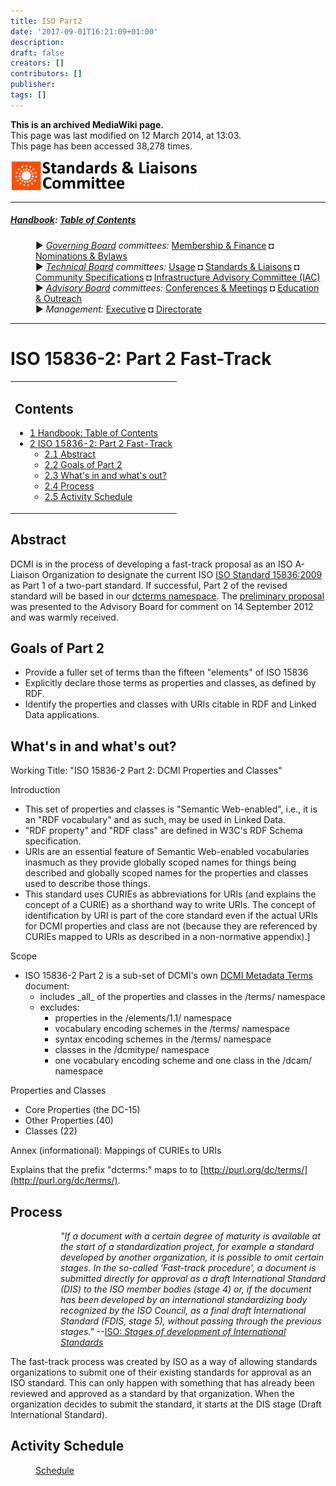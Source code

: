 ```yaml
---
title: ISO Part2
date: '2017-09-01T16:21:09+01:00'
description: 
draft: false
creators: []
contributors: []
publisher: 
tags: []
---
```


 **This is an archived MediaWiki page.**  
This page was last modified on 12 March 2014, at 13:03.  
This page has been accessed 38,278 times.

[<img alt="Standards Committee logo" src="/mediawiki_wiki/images/Standards_logo.png" width="300" height="50">](/mediawiki_wiki/images/Standards_logo.png)

* * *

##### [Handbook](/mediawiki_wiki/DCMI_Handbook): [Table of Contents](/mediawiki_wiki/DCMI_Handbook/) 
<dl>
<dd> ► <i><a href="/mediawiki_wiki/DCMI_Governing_Board.md" title="DCMI Governing Board">Governing Board</a> committees:</i> <a href="/mediawiki_wiki/DCMI_Governing_Board/finance.md" title="DCMI Governing Board/finance">Membership &amp; Finance</a> ◘ <a href="/mediawiki_wiki/DCMI_Governing_Board/nominations.md" title="DCMI Governing Board/nominations">Nominations &amp; Bylaws</a> 
</dd>
<dd> ► <i><a href="/mediawiki_wiki/DCMI_Technical_Board.md" title="DCMI Technical Board">Technical Board</a> committees:</i> <a href="/mediawiki_wiki/DCMI_Technical_Board/usage.md" title="DCMI Technical Board/usage">Usage</a> ◘ <a href="/mediawiki_wiki/DCMI_Technical_Board/standards.md" title="DCMI Technical Board/standards">Standards &amp; Liaisons</a> ◘ <a href="/mediawiki_wiki/DCMI_Technical_Board/specifications.md" title="DCMI Technical Board/specifications">Community Specifications</a> ◘ <a href="/mediawiki_wiki/DCMI_Technical_Board/infrastructure.md" title="DCMI Technical Board/infrastructure">Infrastructure Advisory Committee (IAC)</a>
</dd>
<dd> ► <i><a href="/mediawiki_wiki/DCMI_Advisory_Board.md" title="DCMI Advisory Board">Advisory Board</a> committees:</i> <a href="/mediawiki_wiki/DCMI_Advisory_Board/meetings.md" title="DCMI Advisory Board/meetings">Conferences &amp; Meetings</a> ◘ <a href="/mediawiki_wiki/DCMI_Advisory_Board/documentation.md" title="DCMI Advisory Board/documentation">Education &amp; Outreach</a>
</dd>
<dd> ► <i>Management:</i> <a href="/mediawiki_wiki/Exec_Committee.md" title="Exec Committee">Executive</a> ◘ <a href="/mediawiki_wiki/Exec_Committee/directorate.md" title="Exec Committee/directorate">Directorate</a>
</dd>
</dl>

* * *

# ISO 15836-2: Part 2 Fast-Track 
<table id="toc" class="toc">
  <tr>
    <td>
      <div id="toctitle">
        <h2>Contents</h2>
      </div>
      <ul>
        <li class="toclevel-1"><a href="#Handbook:_Table_of_Contents"><span class="tocnumber">1</span> <span class="toctext">Handbook: Table of Contents</span></a></li>
        <li class="toclevel-1 tocsection-1">
          <a href="#ISO_15836-2:_Part_2_Fast-Track"><span class="tocnumber">2</span> <span class="toctext">ISO 15836-2: Part 2 Fast-Track</span></a>
          <ul>
            <li class="toclevel-2 tocsection-2"><a href="#Abstract"><span class="tocnumber">2.1</span> <span class="toctext">Abstract</span></a></li>
            <li class="toclevel-2 tocsection-3"><a href="#Goals_of_Part_2"><span class="tocnumber">2.2</span> <span class="toctext">Goals of Part 2</span></a></li>
            <li class="toclevel-2 tocsection-4"><a href="#What.27s_in_and_what.27s_out.3F"><span class="tocnumber">2.3</span> <span class="toctext">What's in and what's out?</span></a></li>
            <li class="toclevel-2 tocsection-5"><a href="#Process"><span class="tocnumber">2.4</span> <span class="toctext">Process</span></a></li>
            <li class="toclevel-2 tocsection-6"><a href="#Activity_Schedule"><span class="tocnumber">2.5</span> <span class="toctext">Activity Schedule</span></a></li>
          </ul>
        </li>
      </ul>
    </td>
  </tr>
</table>


## Abstract 

DCMI is in the process of developing a fast-track proposal as an ISO A-Liaison Organization to designate the current ISO [ISO Standard 15836:2009](http://www.iso.org/iso/search.htm?qt=15836&published=on&active_tab=standards) as Part 1 of a two-part standard. If successful, Part 2 of the revised standard will be based in our [dcterms namespace](http://dublincore.org/documents/dcmi-terms/). The [preliminary proposal](https://www.jiscmail.ac.uk/cgi-bin/webadmin?A2=DC-AB;640b769b.1209) was presented to the Advisory Board for comment on 14 September 2012 and was warmly received.

## Goals of Part 2 

- Provide a fuller set of terms than the fifteen "elements" of ISO 15836
- Explicitly declare those terms as properties and classes, as defined by RDF.
- Identify the properties and classes with URIs citable in RDF and Linked Data applications.

## What's in and what's out? 

Working Title: "ISO 15836-2 Part 2: DCMI Properties and Classes"

Introduction

- This set of properties and classes is "Semantic Web-enabled", i.e., it is an "RDF vocabulary" and as such, may be used in Linked Data.
- "RDF property" and "RDF class" are defined in W3C's RDF Schema specification.
- URIs are an essential feature of Semantic Web-enabled vocabularies inasmuch as they provide globally scoped names for things being described and globally scoped names for the properties and classes used to describe those things.
- This standard uses CURIEs as abbreviations for URIs (and explains the concept of a CURIE) as a shorthand way to write URIs. The concept of identification by URI is part of the core standard even if the actual URIs for DCMI properties and class are not (because they are referenced by CURIEs mapped to URIs as described in a non-normative appendix).]

Scope

- ISO 15836-2 Part 2 is a sub-set of DCMI's own [DCMI Metadata Terms](http://dublincore.org/documents/dcmi-terms/) document:
  - includes \_all\_ of the properties and classes in the /terms/ namespace
  - excludes:
    - properties in the /elements/1.1/ namespace
    - vocabulary encoding schemes in the /terms/ namespace
    - syntax encoding schemes in the /terms/ namespace
    - classes in the /dcmitype/ namespace
    - one vocabulary encoding scheme and one class in the /dcam/ namespace

Properties and Classes

- Core Properties (the DC-15)
- Other Properties (40)
- Classes (22)

Annex (informational): Mappings of CURIEs to URIs

Explains that the prefix "dcterms:" maps to to [http://purl.org/dc/terms/](http://purl.org/dc/terms/).

## Process 
<dl><dd>
<dl><dd> <em>"If a document with a certain degree of maturity is available at the start of a standardization project, for example a standard developed by another organization, it is possible to omit certain stages. In the so-called 'Fast-track procedure', a document is submitted directly for approval as a draft International Standard (DIS) to the ISO member bodies (stage 4) or, if the document has been developed by an international standardizing body recognized by the ISO Council, as a final draft International Standard (FDIS, stage 5), without passing through the previous stages."</em> --<a href="http://www.iso.org/iso/home/standards_development/resources-for-technical-work/stages_of_the_development_of_international_standards.htm" class="external text" rel="nofollow">ISO: <em>Stages of development of International Standards</em></a>
</dd></dl>

</dd></dl>


The fast-track process was created by ISO as a way of allowing standards organizations to submit one of their existing standards for approval as an ISO standard. This can only happen with something that has already been reviewed and approved as a standard by that organization. When the organization decides to submit the standard, it starts at the DIS stage (Draft International Standard).

## Activity Schedule 
<dl><dd> <a href="/mediawiki_wiki/DCMI_Technical_Board/standards/ISO_Part2/schedule.md" title="DCMI Technical Board/standards/ISO Part2/schedule">Schedule</a>
</dd></dl>

